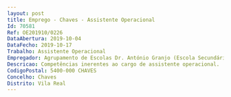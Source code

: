 ```yaml
--- 
layout: post
title: Emprego - Chaves - Assistente Operacional
Id: 70581
Ref: OE201910/0226
DataAbertura: 2019-10-04
DataFecho: 2019-10-17
Trabalho: Assistente Operacional
Empregador: Agrupamento de Escolas Dr. António Granjo (Escola Secundária Doutor António Granjo - Sede)
Descricao: Competências inerentes ao cargo de assistente operacional.
CodigoPostal: 5400-000 CHAVES
Concelho: Chaves
Distrito: Vila Real
--- 
```

